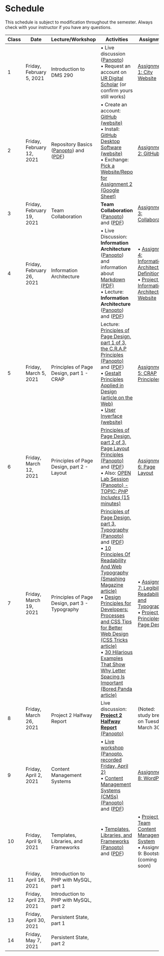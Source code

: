 # **Schedule**
This schedule is subject to modification throughout the semester. Always check with your instructor if you have any questions.

| Class | Date                      | Lecture/Workshop                                             | Activities                                                   | Assignment                                                   |
| ----- | ------------------------- | ------------------------------------------------------------ | ------------------------------------------------------------ | ------------------------------------------------------------ |
| 1     | Friday, February 5, 2021  | Introduction to DMS 290                                      | &bull; Live discussion ([Panopto](https://rochester.hosted.panopto.com/Panopto/Pages/Viewer.aspx?id=b3586bd4-8919-427d-be0d-acc6012a86b3))<br>&bull; Request an account on [UR Digital Scholar](https://digitalscholar.rochester.edu/) (or confirm yours still works) | [Assignment 1: City Website](assign01-city-website/instructions.md) |
| 2     | Friday, February 12, 2021 | Repository Basics ([Panopto](https://rochester.hosted.panopto.com/Panopto/Pages/Viewer.aspx?id=4ab4f0df-f2e2-436c-bd35-accd01291cc9)) and ([PDF](02-repository-basics/version-control-software.pdf)) | &bull; Create an account: [GitHub (website)](https://github.com/)<br>&bull; Install: [GitHub Desktop Software (website)](https://desktop.github.com/)<br>&bull; Exchange: [Pick a Website/Repo for Assignment 2 (Google Sheet)](https://docs.google.com/spreadsheets/d/1rAZzYDRKwMR2A0Kp43eG-GwvD_hC88srLtbNwXHsvtM/edit#gid=0) | [Assignment 2: GitHub](assign02-github/instructions)         |
| 3     | Friday, February 19, 2021 | Team Collaboration                                           | **Team Collaboration** ([Panopto](https://rochester.hosted.panopto.com/Panopto/Pages/Viewer.aspx?id=6f740b8e-e4ea-4ab3-9662-acd401175a88)) and ([PDF](03-collaboration/team-roles-and-projects.pdf)) | [Assignment 3: Collaboration](assign03-collaboration/instructions.md) |
| 4     | Friday, February 26, 2021 | Information  Architecture                                    | &bull; Live Discussion: **Information Architecture** ([Panopto](https://rochester.hosted.panopto.com/Panopto/Pages/Viewer.aspx?id=89de8fc8-f329-42cf-aea2-acdc012c076b)) and information about [Markdown (PDF)](04-information-architecture/markdown.pdf)<br>&bull; Lecture: **Information Architecture** ([Panopto](https://rochester.hosted.panopto.com/Panopto/Pages/Viewer.aspx?id=84be8c8a-0b3b-4bb2-80df-acdb00f82c99)) and ([PDF](04-information-architecture/information-architecture.pdf)) | &bull; [Assignment 4: Information Architecture Definition](assign04-ia-definition/instructions.md)<br>&bull; [Project 1: Information Architected Website](project01-information-architecture/instructions.md) |
| 5     | Friday, March 5, 2021     | Principles  of Page Design, part 1 - CRAP                    | Lecture: [Principles of Page Design, part 1 of 3, the C.R.A.P Principles (Panopto)](https://rochester.hosted.panopto.com/Panopto/Pages/Viewer.aspx?id=e7605030-8bcc-446f-8ea5-ace200ddc28b) and ([PDF](05-principles-of-page-design1/principles-of-page-design1.pdf))<br>&bull; [Gestalt Principles Applied in Design (article on the Web)](https://www.webfx.com/blog/web-design/gestalt-principles-applied-in-design/)<br/>&bull; [User Inyerface (website)](https://userinyerface.com/) | [Assignment 5: CRAP Principles](assign05-crap-principles/instructions.md) |
| 6     | Friday, March 12, 2021    | Principles  of Page Design, part 2 - Layout                  | [Principles of Page Design, part 2 of 3, Page Layout Principles (Panopto)](https://rochester.hosted.panopto.com/Panopto/Pages/Viewer.aspx?id=d828abe7-13e5-4209-8d83-ace900d7ffd0) and ([PDF](06-principles-of-page-design2/page-layout.pdf))<br>&bull; Also: [OPEN Lab Session (Panopto) - TOPIC: *PHP Includes* (15 minutes)](https://rochester.hosted.panopto.com/Panopto/Pages/Viewer.aspx?id=53f2e68e-b2d4-431b-82f7-acea01497a5f) | [Assignment 6: Page Layout](assign06-layout-principles/instructions.md) |
| 7     | Friday, March 19, 2021    | Principles  of Page Design, part 3 - Typography              | [Principles of Page Design, part 3, Typography (Panopto)](https://rochester.hosted.panopto.com/Panopto/Pages/Viewer.aspx?id=a1e8b2e3-d30f-4c53-8967-acec010e7318) and ([PDF](07-principles-of-page-design3/typography.pdf))<br>&bull; [10 Principles Of Readability And Web Typography (Smashing Magazine article)](https://www.smashingmagazine.com/2009/03/10-principles-for-readable-web-typography/)<br/>&bull; [Design Principles for Developers: Processes and CSS Tips for Better Web Design (CSS Tricks article)](https://css-tricks.com/design-principles-for-developers-processes-and-css-tips-for-better-web-design/)<br/>&bull; [30 Hilarious Examples That Show Why Letter Spacing Is Important (Bored Panda article)](https://www.boredpanda.com/funny-importance-of-kerning/) | &bull; [Assignment 7: Legibility, Readability, and Typography](assign07-readabilty-legibility-typography/instructions.md)<br>&bull; [Project 2: Principles of Page Design](project02-principles-of-page-design/instructions.md) |
| 8     | Friday, March 26, 2021    | Project 2 Halfway Report                                     | Live discussion: [**Project 2 Halfway Report** (Panopto)](https://rochester.hosted.panopto.com/Panopto/Pages/Viewer.aspx?id=6cd58691-e70f-4c14-8278-acf701209c69) | (Noted: study break on Tuesday, March 30)                    |
| 9     | Friday, April 2, 2021     | Content  Management Systems                                  | &bull; [Live workshop (Panopto, recorded Friday, April 2)](https://rochester.hosted.panopto.com/Panopto/Pages/Viewer.aspx?id=5810fc43-5ee6-4ab0-8754-acfe01026b52)<br>&bull; [Content Management Systems (CMSs) (Panopto)](https://rochester.hosted.panopto.com/Panopto/Pages/Viewer.aspx?id=023dd88a-d7a7-4f23-ab5d-acf800cebac7) and ([PDF](09-content-management-systems/content-management-systems.pdf)) | [Assignment 8: WordPress](assign08-wordpress/instructions.md) |
| 10    | Friday, April 9, 2021     | Templates,  Libraries, and Frameworks                        | &bull; [Templates,  Libraries, and Frameworks (Panopto)](https://rochester.hosted.panopto.com/Panopto/Pages/Viewer.aspx?id=ee37a590-a9be-40a5-aeda-ad0301135c44) and ([PDF](10-templates-libraries-frameworks/templates-libraries-frameworks.pdf)) | &bull; [Project 3: Team Content Management System](project03-team-cms/instructions.md)<br>&bull; Assignment 9: Bootstrap (coming soon) |
| 11    | Friday, April 16, 2021    | Introduction  to PHP with MySQL, part 1                      |                                                              |                                                              |
| 12    | Friday, April 23, 2021    | Introduction  to PHP with MySQL, part 2                      |                                                              |                                                              |
| 13    | Friday, April 30, 2021    | Persistent  State, part 1                                    |                                                              |                                                              |
| 14    | Friday, May 7, 2021       | Persistent  State, part 2                                    |                                                              |                                                              |

